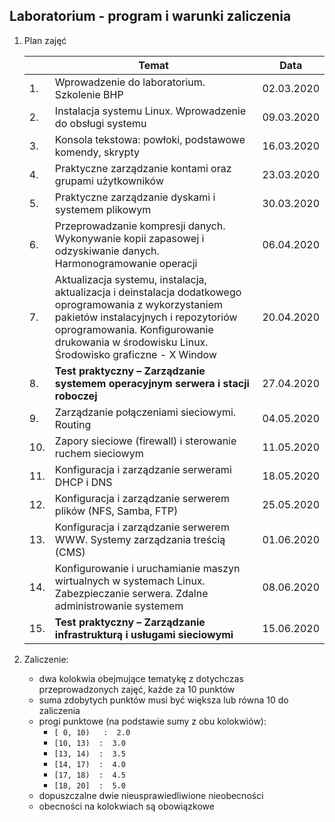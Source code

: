 ## Laboratorium - program i warunki zaliczenia

1. Plan zajęć

   |     | Temat                                                                                             | Data       |
   | --- | ------------------------------------------------------------------------------------------------- | ---------- |
   |  1. | Wprowadzenie do laboratorium. Szkolenie BHP                                                       | 02.03.2020 |
   |  2. | Instalacja systemu Linux. Wprowadzenie do obsługi systemu                                         | 09.03.2020 |
   |  3. | Konsola tekstowa: powłoki, podstawowe komendy, skrypty                                            | 16.03.2020 |
   |  4. | Praktyczne zarządzanie kontami oraz grupami użytkowników                                          | 23.03.2020 |
   |  5. | Praktyczne zarządzanie dyskami i systemem plikowym                                                | 30.03.2020 |
   |  6. | Przeprowadzanie kompresji danych. Wykonywanie kopii zapasowej i odzyskiwanie danych. Harmonogramowanie operacji | 06.04.2020 |
   |  7. | Aktualizacja systemu, instalacja, aktualizacja i deinstalacja dodatkowego oprogramowania z wykorzystaniem pakietów instalacyjnych i repozytoriów oprogramowania. Konfigurowanie drukowania w środowisku Linux. Środowisko graficzne - X Window | 20.04.2020 |
   |  8. | **Test praktyczny – Zarządzanie systemem operacyjnym serwera i stacji roboczej**                  | 27.04.2020 |
   |  9. | Zarządzanie połączeniami sieciowymi. Routing                                                      | 04.05.2020 |
   | 10. | Zapory sieciowe (firewall) i sterowanie ruchem sieciowym                                          | 11.05.2020 |
   | 11. | Konfiguracja i zarządzanie serwerami DHCP i DNS                                                   | 18.05.2020 |
   | 12. | Konfiguracja i zarządzanie serwerem plików (NFS, Samba, FTP)                                      | 25.05.2020 |
   | 13. | Konfiguracja i zarządzanie serwerem WWW. Systemy zarządzania treścią (CMS)                        | 01.06.2020 |
   | 14. | Konfigurowanie i uruchamianie maszyn wirtualnych w systemach Linux. Zabezpieczanie serwera. Zdalne administrowanie systemem | 08.06.2020 |
   | 15. | **Test praktyczny – Zarządzanie infrastrukturą i usługami sieciowymi**                            | 15.06.2020 |
   
1. Zaliczenie:
   *  dwa kolokwia obejmujące tematykę z dotychczas przeprowadzonych zajęć, każde za 10 punktów
   *  suma zdobytych punktów musi być większa lub równa 10 do zaliczenia
   *  progi punktowe (na podstawie sumy z obu kolokwiów):
      *  `[ 0, 10)   :  2.0`
      *  `[10, 13)  :  3.0`
      *  `[13, 14)  :  3.5`
      *  `[14, 17)  :  4.0`
      *  `[17, 18)  :  4.5`
      *  `[18, 20]  :  5.0`
   *  dopuszczalne dwie nieusprawiedliwione nieobecności
   *  obecności na kolokwiach są obowiązkowe
